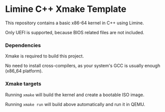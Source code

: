 # Limine C++ Xmake Template

This repository contains a basic x86-64 kernel in C++ using Limine.

Only UEFI is supported, because BIOS related files are not included.

### Dependencies

Xmake is required to build this project.

No need to install cross-compilers, as your system's GCC is usually enough (x86_64 platform).

### Xmake targets

Running `xmake` will build the kernel and create a bootable ISO image.

Running `xmake run` will build above automatically and run it in QEMU.
